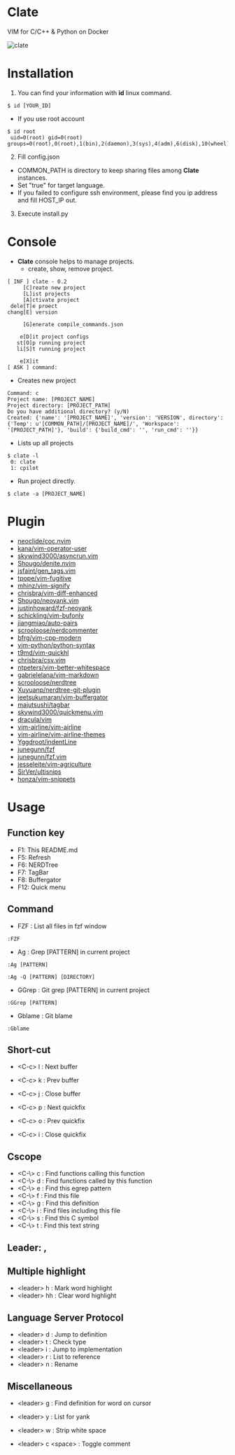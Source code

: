 # Clate
VIM for C/C++ & Python on Docker

![clate](img/clate.png "clate")

# Installation
1. You can find your information with **id** linux command.
```
$ id [YOUR_ID]
```
  - If you use root account
```
$ id root
 uid=0(root) gid=0(root) groups=0(root),0(root),1(bin),2(daemon),3(sys),4(adm),6(disk),10(wheel),11(floppy),20(dialout),26(tape),27(video)
```
2. Fill config.json
  - COMMON_PATH is directory to keep sharing files among **Clate** instances.
  - Set "true" for target language.
  - If you failed to configure ssh environment, please find you ip address and fill HOST_IP out.
3. Execute install.py

# Console
* **Clate** console helps to manage projects.
  - create, show, remove project.
```
[ INF ] clate - 0.2
     [C]reate new project
     [L]ist projects
     [A]ctivate project
 dele[T]e proect
chang[E] version

     [G]enerate compile_commands.json

    e[D]it project configs
   st[O]p running project
   li[S]t running project

    e[X]it
[ ASK ] command:
```
* Creates new project
```
Command: c
Project name: [PROJECT_NAME]
Project directory: [PROJECT_PATH]
Do you have additional directory? (y/N)
Created: {'name': '[PROJECT_NAME]', 'version': 'VERSION', directory': {'Temp': u'[COMMON_PATH]/[PROJECT_NAME]/', 'Workspace': '[PROJECT_PATH]'}, 'build': {'build_cmd': '', 'run_cmd': ''}}
```
* Lists up all projects
```
$ clate -l
 0: clate
 1: cpilot
```
* Run project directly.
```
$ clate -a [PROJECT_NAME]
```

# Plugin
* [neoclide/coc.nvim](https://github.com/neoclide/coc.nvim)
* [kana/vim-operator-user](https://github.com/kana/vim-operator-user)
* [skywind3000/asyncrun.vim](https://github.com/skywind3000/asyncrun.vim)
* [Shougo/denite.nvim](https://github.com/Shougo/denite.nvim)
* [jsfaint/gen_tags.vim](https://github.com/jsfaint/gen_tags.vim)
* [tpope/vim-fugitive](https://github.com/tpope/vim-fugitive)
* [mhinz/vim-signify](https://github.com/mhinz/vim-signify)
* [chrisbra/vim-diff-enhanced](https://github.com/chrisbra/vim-diff-enhanced)
* [Shougo/neoyank.vim](https://github.com/Shougo/neoyank.vim)
* [justinhoward/fzf-neoyank](https://github.com/justinhoward/fzf-neoyank)
* [schickling/vim-bufonly](https://github.com/schickling/vim-bufonly)
* [jiangmiao/auto-pairs](https://github.com/jiangmiao/auto-pairs)
* [scrooloose/nerdcommenter](https://github.com/scrooloose/nerdcommenter)
* [bfrg/vim-cpp-modern](https://github.com/bfrg/vim-cpp-modern)
* [vim-python/python-syntax](https://github.com/vim-python/python-syntax)
* [t9md/vim-quickhl](https://github.com/t9md/vim-quickhl)
* [chrisbra/csv.vim](https://github.com/chrisbra/csv.vim)
* [ntpeters/vim-better-whitespace](https://github.com/ntpeters/vim-better-whitespace)
* [gabrielelana/vim-markdown](https://github.com/gabrielelana/vim-markdown)
* [scrooloose/nerdtree](https://github.com/scrooloose/nerdtree)
* [Xuyuanp/nerdtree-git-plugin](https://github.com/Xuyuanp/nerdtree-git-plugin)
* [jeetsukumaran/vim-buffergator](https://github.com/jeetsukumaran/vim-buffergator)
* [majutsushi/tagbar](https://github.com/majutsushi/tagbar)
* [skywind3000/quickmenu.vim](https://github.com/skywind3000/quickmenu.vim)
* [dracula/vim](https://github.com/dracula/vim)
* [vim-airline/vim-airline](https://github.com/vim-airline/vim-airline)
* [vim-airline/vim-airline-themes](https://github.com/vim-airline/vim-airline-themes)
* [Yggdroot/indentLine](https://github.com/Yggdroot/indentLine)
* [junegunn/fzf](https://github.com/junegunn/fzf)
* [junegunn/fzf.vim](https://github.com/junegunn/fzf.vim)
* [jesseleite/vim-agriculture](https://github.com/jesseleite/vim-agriculture)
* [SirVer/ultisnips](https://github.com/SirVer/ultisnips)
* [honza/vim-snippets](https://github.com/honza/vim-snippets)

# Usage

## Function key
* F1: This README.md
* F5: Refresh
* F6: NERDTree
* F7: TagBar
* F8: Buffergator
* F12: Quick menu

## Command
* FZF     : List all files in fzf window

```:FZF```

* Ag      : Grep [PATTERN] in current project

```:Ag [PATTERN]```

```:Ag -Q [PATTERN] [DIRECTORY]```

* GGrep   : Git grep [PATTERN] in current project

```:GGrep [PATTERN]```

* Gblame  : Git blame

```:Gblame```


## Short-cut
* &lt;C-c> l     : Next buffer
* &lt;C-c> k     : Prev buffer
* &lt;C-c> j     : Close buffer

* &lt;C-c> p     : Next quickfix
* &lt;C-c> o     : Prev quickfix
* &lt;C-c> i     : Close quickfix

## Cscope
* &lt;C-\\> c    : Find functions calling this function
* &lt;C-\\> d    : Find functions called by this function
* &lt;C-\\> e    : Find this egrep pattern
* &lt;C-\\> f    : Find this file
* &lt;C-\\> g    : Find this definition
* &lt;C-\\> i    : Find files including this file
* &lt;C-\\> s    : Find this C symbol
* &lt;C-\\> t    : Find this text string

## Leader: ,

## Multiple highlight
* &lt;leader> h  : Mark word highlight
* &lt;leader> hh : Clear word highlight

## Language Server Protocol
* &lt;leader> d  : Jump to definition
* &lt;leader> t  : Check type
* &lt;leader> i  : Jump to implementation
* &lt;leader> r  : List to reference
* &lt;leader> n  : Rename

## Miscellaneous
* &lt;leader> g  : Find definition for word on cursor

* &lt;leader> y  : List for yank

* &lt;leader> w  : Strip white space

* &lt;leader> c &lt;space> : Toggle comment
